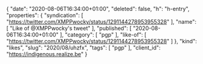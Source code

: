 {
  "date": "2020-08-06T16:34:00+01:00",
  "deleted": false,
  "h": "h-entry",
  "properties": {
    "syndication": [
      "https://twitter.com/XMPPwocky/status/1291144278953955328"
    ],
    "name": [
      "Like of @XMPPwocky's tweet"
    ],
    "published": [
      "2020-08-06T16:34:00+01:00"
    ],
    "category": [
      "pgp"
    ],
    "like-of": [
      "https://twitter.com/XMPPwocky/status/1291144278953955328"
    ]
  },
  "kind": "likes",
  "slug": "2020/08/uhzfx",
  "tags": [
    "pgp"
  ],
  "client_id": "https://indigenous.realize.be"
}
